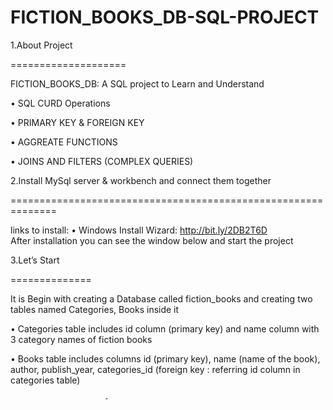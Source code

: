 # FICTION_BOOKS_DB-SQL-PROJECT

1.About Project

====================


FICTION_BOOKS_DB: A  SQL project to Learn and Understand 

•	SQL CURD Operations 

•	PRIMARY KEY & FOREIGN KEY

•	AGGREATE FUNCTIONS

•	JOINS AND FILTERS (COMPLEX QUERIES)





2.Install MySql server & workbench and connect them together

==============================================================



links to install:
•	Windows Install Wizard: http://bit.ly/2DB2T6D   
	After installation you can see the window below and start the project
	
	
	

 
 3.Let’s Start
 
 ==============


It is Begin with creating a  Database called fiction_books and creating two tables named Categories, Books inside it 

•	Categories table includes id column (primary key) and name column with 3 category names of fiction books

•	Books table includes columns id (primary key), name (name of the book), author, publish_year, categories_id (foreign key : referring id column in  categories table)









 





                         -
    
